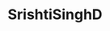 ---
title: SrishtiSinghD
github: https://github.com/SrishtiSinghD
mode: light
transition: 3s
archetype:
- GIF
---